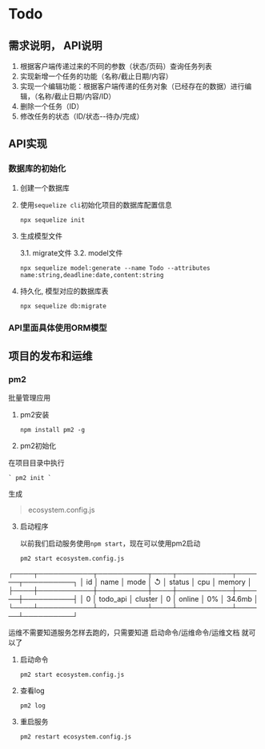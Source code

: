 # Todo

## 需求说明， API说明
1. 根据客户端传递过来的不同的参数（状态/页码）查询任务列表
2. 实现新增一个任务的功能（名称/截止日期/内容）
3. 实现一个编辑功能：根据客户端传递的任务对象（已经存在的数据）进行编辑，（名称/截止日期/内容/ID）
4. 删除一个任务（ID）
5. 修改任务的状态（ID/状态--待办/完成）

## API实现


### 数据库的初始化

1. 创建一个数据库
2. 使用`sequelize cli`初始化项目的数据库配置信息

    ` npx sequelize init `

3. 生成模型文件

    3.1. migrate文件
    3.2. model文件

    ` npx sequelize model:generate --name Todo --attributes name:string,deadline:date,content:string `

4. 持久化, 模型对应的数据库表

    ` npx sequelize db:migrate `

### API里面具体使用ORM模型



## 项目的发布和运维
### pm2
批量管理应用

1. pm2安装

    ` npm install pm2 -g `
2. pm2初始化

在项目目录中执行

    ` pm2 init `

生成

> ecosystem.config.js

3. 启动程序

    以前我们启动服务使用`npm start`，现在可以使用pm2启动

    ` pm2 start ecosystem.config.js `

┌────┬───────────┬──────────┬────┬───────────┬──────┬──────────┐
│ id │ name      │ mode     │ ↺  │ status    │ cpu  │ memory   │
├────┼───────────┼──────────┼────┼───────────┼──────┼──────────┤
│ 0  │ todo_api  │ cluster  │ 0  │ online    │ 0%   │ 34.6mb   │
└────┴───────────┴──────────┴────┴───────────┴──────┴──────────┘

运维不需要知道服务怎样去跑的，只需要知道 启动命令/运维命令/运维文档 就可以了
1. 启动命令

    ` pm2 start ecosystem.config.js `

2. 查看log

    ` pm2 log `

3. 重启服务

    ` pm2 restart ecosystem.config.js `
